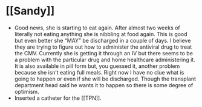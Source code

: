 # [[Sandy]]
- Good news, she is starting to eat again.  After almost two weeks of literally not eating anything she is nibbling at food again.  This is good but even better she “MAY” be discharged in a couple of days.  I believe they are trying to figure out how to administer the antiviral drug to treat the CMV.  Currently she is getting it through an IV but there seems to be a problem with the particular drug and home healthcare administering it.   It is also available in pill form but, you guessed it, another problem because she isn’t eating full meals.  Right now I have no clue what is going to happen or even if she will be discharged.  Though the transplant department head said he wants it to happen so there is some degree of optimism.
- Inserted a catheter for the [[TPN]].